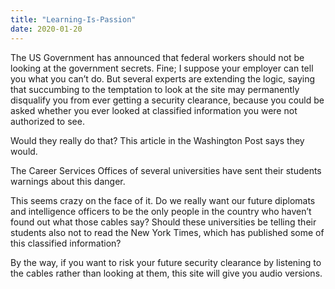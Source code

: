 ```yaml
---
title: "Learning-Is-Passion"
date: 2020-01-20
---
```


The US Government has announced that federal workers should not be looking at the government secrets. Fine; I suppose your employer can tell you what you can’t do. But several experts are extending the logic, saying that succumbing to the temptation to look at the site may permanently disqualify you from ever getting a security clearance, because you could be asked whether you ever looked at classified information you were not authorized to see.

Would they really do that? This article in the Washington Post says they would.

The Career Services Offices of several universities have sent their students warnings about this danger.

This seems crazy on the face of it. Do we really want our future diplomats and intelligence officers to be the only people in the country who haven’t found out what those cables say? Should these universities be telling their students also not to read the New York Times, which has published some of this classified information?

By the way, if you want to risk your future security clearance by listening to the cables rather than looking at them, this site will give you audio versions.
